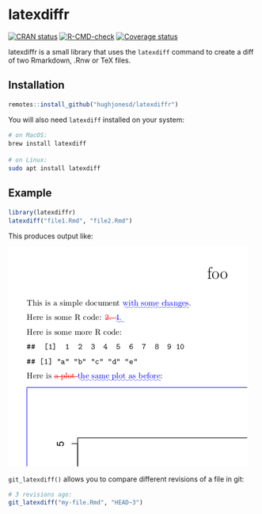 

# latexdiffr


<!-- badges: start -->
[![CRAN status](https://www.r-pkg.org/badges/version/latexdiffr)](https://CRAN.R-project.org/package=latexdiffr)
[![R-CMD-check](https://github.com/hughjonesd/latexdiffr/workflows/R-CMD-check/badge.svg)](https://github.com/hughjonesd/latexdiffr/actions)
[![Coverage status](https://codecov.io/gh/hughjonesd/latexdiffr/branch/master/graph/badge.svg)](https://codecov.io/github/hughjonesd/latexdiffr?branch=master)
<!-- badges: end -->
  

latexdiffr is a small library that uses the `latexdiff` command
to create a diff of two Rmarkdown, .Rnw or TeX files.

## Installation

``` r
remotes::install_github("hughjonesd/latexdiffr")
```

You will also need `latexdiff` installed on your system:

``` bash
# on MacOS:
brew install latexdiff

# on Linux:
sudo apt install latexdiff 
```

## Example


``` r
library(latexdiffr)
latexdiff("file1.Rmd", "file2.Rmd")

```

This produces output like:

![latexdiff screenshot](https://raw.githubusercontent.com/hughjonesd/latexdiffr/master/diff-screenshot.png)

`git_latexdiff()` allows you to compare different revisions of a file in git:

```r
# 3 revisions ago:
git_latexdiff("my-file.Rmd", "HEAD~3") 
```
